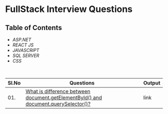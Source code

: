 # FullStack Interview Questions



## Table of Contents

* *ASP.NET*
* *REACT JS*
* *JAVASCRIPT*
* *SQL SERVER*
* *CSS*

<br/>

|Sl.No| Questions                                                                         | Output |
|-----|-----------------------------------------------------------------------------------|--------------------------------------------------------------------|
| 01.|[What is difference between document.getElementById() and document.querySelector()?](#q-what-is-difference-between-documentgetelementbyid-and-documentqueryselector)| link |
